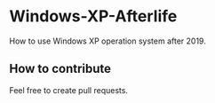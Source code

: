 # Windows-XP-Afterlife
How to use Windows XP operation system after 2019.

## How to contribute
Feel free to create pull requests.
